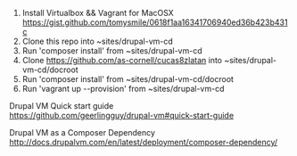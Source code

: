 1) Install Virtualbox && Vagrant for MacOSX<br />
    https://gist.github.com/tomysmile/0618f1aa16341706940ed36b423b431c<br />
2) Clone this repo into ~sites/drupal-vm-cd<br />
3) Run 'composer install' from ~sites/drupal-vm-cd<br />
4) Clone https://github.com/as-cornell/cucas8zlatan into ~sites/drupal-vm-cd/docroot<br />
5) Run 'composer install' from ~sites/drupal-vm-cd/docroot<br />
6) Run 'vagrant up --provision' from ~sites/drupal-vm-cd<br />


Drupal VM Quick start guide<br />
https://github.com/geerlingguy/drupal-vm#quick-start-guide

Drupal VM as a Composer Dependency<br />
http://docs.drupalvm.com/en/latest/deployment/composer-dependency/
